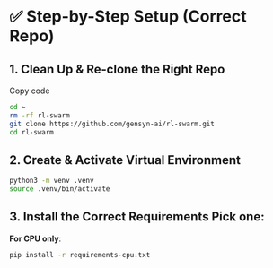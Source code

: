 # ✅ Step-by-Step Setup (Correct Repo)
**1. Clean Up & Re-clone the Right Repo**
---
Copy code
```bash
cd ~
rm -rf rl-swarm
git clone https://github.com/gensyn-ai/rl-swarm.git
cd rl-swarm
```
**2. Create & Activate Virtual Environment**
---
```bash
python3 -m venv .venv
source .venv/bin/activate
```
**3. Install the Correct Requirements
Pick one:**
---

**For CPU only**:

```bash
pip install -r requirements-cpu.txt
```
